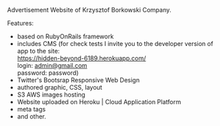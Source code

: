 Advertisement Website of Krzysztof Borkowski Company.

Features:  
- based on RubyOnRails framework  
- includes CMS (for check tests I invite you to the developer version of app to the site:   
https://hidden-beyond-6189.herokuapp.com/  
login: admin@gmail.com  
password: password)  
- Twitter's Bootsrap Responsive Web Design  
- authored graphic, CSS, layout  
- S3 AWS images hosting  
- Website uploaded on Heroku | Cloud Application Platform  
- meta tags  
- and other.
